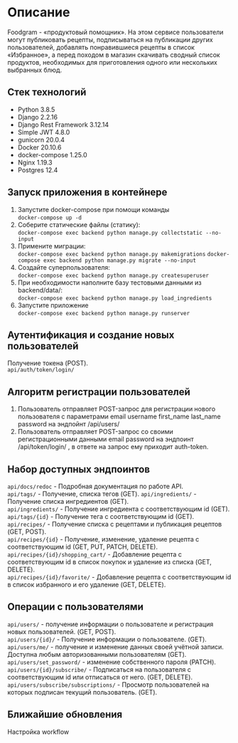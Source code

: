 # Описание

Foodgram - «продуктовый помощник». На этом сервисе пользователи могут публиковать рецепты, подписываться на публикации других пользователей, добавлять понравившиеся рецепты в список «Избранное», а перед походом в магазин скачивать сводный список продуктов, необходимых для приготовления одного или нескольких выбранных блюд.

## Стек технологий

* Python 3.8.5
* Django 2.2.16
* Django Rest Framework 3.12.14
* Simple JWT 4.8.0
* gunicorn 20.0.4
* Docker 20.10.6
* docker-compose 1.25.0
* Nginx 1.19.3
* Postgres 12.4

## Запуск приложения в контейнере

1. Запустите docker-compose при помощи команды  
`docker-compose up -d`
2. Соберите статические файлы (статику):  
`docker-compose exec backend python manage.py collectstatic --no-input`
3. Примените миграции:  
`docker-compose exec backend python manage.py makemigrations`
`docker-compose exec backend python manage.py migrate --no-input`
4. Создайте суперпользователя:  
`docker-compose exec backend python manage.py createsuperuser`
5. При необходимости наполните базу тестовыми данными из backend/data/:  
`docker-compose exec backend python manage.py load_ingredients`
6. Запустите приложение  
`docker-compose exec backend python manage.py runserver`

## Аутентификация и создание новых пользователей  

Получение токена (POST).  
`api/auth/token/login/`

## Алгоритм регистрации пользователей

1. Пользователь отправляет POST-запрос для регистрации нового пользователя с параметрами email username first_name last_name password на эндпойнт /api/users/
2. Пользователь отправляет POST-запрос со своими регистрационными данными email password на эндпоинт /api/token/login/ , в ответе на запрос ему приходит auth-token.

## Набор доступных эндпоинтов

 `api/docs/redoc` - Подробная документация по работе API.  
 `api/tags/` - Получение, списка тегов (GET).
 `api/ingredients/` - Получение списка ингредиентов (GET).  
 `api/ingredients/` - Получение ингредиента с соответствующим id (GET).  
 `api/tags/{id}` - Получение тега с соответствующим id (GET).  
 `api/recipes/` - Получение списка с рецептами и публикация рецептов (GET, POST).  
 `api/recipes/{id}` - Получение, изменение, удаление рецепта с соответствующим id (GET, PUT, PATCH, DELETE).  
 `api/recipes/{id}/shopping_cart/` - Добавление рецепта с соответствующим id в список покупок и удаление из списка (GET, DELETE).  
 `api/recipes/{id}/favorite/` - Добавление рецепта с соответствующим id в список избранного и его удаление (GET, DELETE).  

## Операции с пользователями

 `api/users/` - получение информации о пользователе и регистрация новых пользователей. (GET, POST).  
 `api/users/{id}/` - Получение информации о пользователе. (GET).  
 `api/users/me/` - получение и изменение данных своей учётной записи. Доступна любым авторизованными пользователям (GET).  
 `api/users/set_password/` - изменение собственного пароля (PATCH).  
 `api/users/{id}/subscribe/` - Подписаться на пользователя с соответствующим id или отписаться от него. (GET, DELETE).  
 `api/users/subscribe/subscriptions/` - Просмотр пользователей на которых подписан текущий пользователь. (GET).  

## Ближайшие обновления

Hастройка workflow
